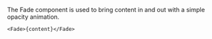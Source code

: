 The Fade component is used to bring content in and out with a simple opacity animation.

```
<Fade>{content}</Fade>
```
